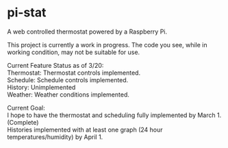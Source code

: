 pi-stat
=======

A web controlled thermostat powered by a Raspberry Pi.  

This project is currently a work in progress. The code you see, while in working condition, may not be suitable for use.  

Current Feature Status as of 3/20:  
Thermostat: Thermostat controls implemented.  
Schedule: Schedule controls implemented.   
History: Unimplemented  
Weather: Weather conditions implemented.  

Current Goal:  
I hope to have the thermostat and scheduling fully implemented by March 1. (Complete)  
Histories implemented with at least one graph (24 hour temperatures/humidity) by April 1.  


